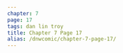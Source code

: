 ```yaml
---
chapter: 7
page: 17
tags: dan lin troy
title: Chapter 7 Page 17
alias: /dnwcomic/chapter-7-page-17/
---
```

